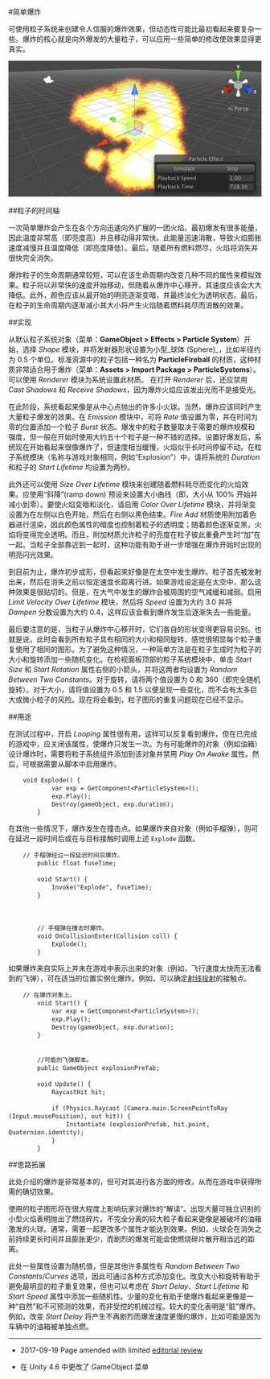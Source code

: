 #简单爆炸

可使用粒子系统来创建令人信服的爆炸效果，但动态性可能比最初看起来要复杂一些。爆炸的核心就是向外爆发的大量粒子，可以应用一些简单的修改使效果显得更真实。

![正在发生的粒子系统爆炸](../uploads/Main/PartSysExpScreenshot.jpg)


##粒子的时间轴

一次简单爆炸会产生在各个方向迅速向外扩展的一团火焰。最初爆发有很多能量，因此温度非常高（即亮度高）并且移动得非常快。此能量迅速消散，导致火焰膨胀速度减慢并且温度降低（即亮度降低）。最后，随着所有燃料燃尽，火焰将消失并很快完全消失。

爆炸粒子的生命周期通常较短，可以在该生命周期内改变几种不同的属性来模拟效果。粒子将以非常快的速度开始移动，但随着从爆炸中心移开，其速度应该会大大降低。此外，颜色应该从最开始的明亮逐渐变暗，并最终淡化为透明状态。最后，在粒子的生命周期内逐渐减小其大小将产生火焰随着燃料耗尽而消散的效果。


##实现

从默认粒子系统对象（菜单：__GameObject &gt; Effects &gt; Particle System__）开始，选择 _Shape_ 模块，并将发射器形状设置为小型_球体 (Sphere)_，比如半径约为 0.5 个单位。标准资源中的粒子包括一种名为 __ParticleFireball__ 的材质，这种材质非常适合用于爆炸（菜单：__Assets > Import Package > ParticleSystems__）。可以使用 _Renderer_ 模块为系统设置此材质。
在打开 _Renderer_ 后，还应禁用 _Cast Shadows_ 和 _Receive Shadows_，因为爆炸火焰应该发出光而不是接受光。

在此阶段，系统看起来像是从中心点抛出的许多小火球。当然，爆炸应该同时产生大量粒子爆发的效果。在 _Emission_ 模块中，可将 _Rate_ 值设置为零，并在时间为零的位置添加一个粒子 _Burst_ 状态。爆发中的粒子数量取决于需要的爆炸规模和强度，但一般在开始时使用大约五十个粒子是一种不错的选择。设置好爆发后，系统现在开始看起来很像爆炸了，但速度相当缓慢，火焰似乎长时间停留不动。在粒子系统模块（名称与游戏对象相同，例如“Explosion”）中，请将系统的 _Duration_ 和粒子的 _Start Lifetime_ 均设置为两秒。

此外还可以使用 _Size Over Lifetime_ 模块来创建随着燃料耗尽而变化的火焰效果。应使用“斜降”(ramp down) 预设来设置大小曲线（即，大小从 100% 开始并减小到零）。要使火焰变暗和淡化，请启用 _Color Over Lifetime_ 模块，并将渐变设置为在左侧以白色开始，然后在右侧以黑色结束。_Fire Add_ 材质使用附加着色器进行渲染，因此颜色属性的暗度也控制着粒子的透明度；随着颜色逐渐变黑，火焰将变得完全透明。而且，附加材质允许粒子的亮度在粒子彼此重叠产生时“加”在一起。当粒子全部靠近到一起时，这种功能有助于进一步增强在爆炸开始时出现的明亮闪光效果。

到目前为止，爆炸初步成形，但看起来好像是在太空中发生爆炸。粒子首先被发射出来，然后在消失之前以恒定速度长距离行进。如果游戏设定是在太空中，那么这种效果是很贴切的。但是，在大气中发生的爆炸会被周围的空气减缓和减弱。启用 _Limit Velocity Over Lifetime_ 模块，然后将 _Speed_ 设置为大约 3.0 并将 _Dampen_ 分数设置为大约 0.4，这样应该会看到爆炸发生后逐渐失去一些能量。

最后要注意的是，当粒子从爆炸中心移开时，它们各自的形状变得更容易识别。也就是说，此时会看到所有粒子具有相同的大小和相同旋转，感觉很明显每个粒子重复使用了相同的图形。为了避免这种情况，一种简单方法是在粒子生成时为粒子的大小和旋转添加一些随机变化。在检视面板顶部的粒子系统模块中，单击 _Start Size_ 和 _Start Rotation_ 属性右侧的小箭头，并将这两者均设置为 _Random Between Two Constants_。对于旋转，请将两个值设置为 0 和 360（即完全随机旋转）。对于大小，请将值设置为 0.5 和 1.5 以便呈现一些变化，而不会有太多巨大或微小粒子的风险。现在将会看到，粒子图形的重复问题现在已经不显示。


##用途

在测试过程中，开启 _Looping_ 属性很有用，这样可以反复看到爆炸，但在已完成的游戏中，应关闭该属性，使爆炸只发生一次。为有可能爆炸的对象（例如油箱）设计爆炸时，需要将粒子系统组件添加到该对象并禁用 _Play On Awake_ 属性。然后，可根据需要从脚本中启用爆炸。

````
	void Explode() {
			var exp = GetComponent<ParticleSystem>();
			exp.Play();
			Destroy(gameObject, exp.duration);
		}
````

在其他一些情况下，爆炸发生在撞击点。如果爆炸来自对象（例如手榴弹），则可在延迟一段时间后或在与目标接触时调用上述 `Explode` 函数。

````
	// 手榴弹经过一段延迟时间后爆炸。
		public float fuseTime;

		void Start() {
			Invoke("Explode", fuseTime);
		}



		// 手榴弹在撞击时爆炸。
		void OnCollisionEnter(Collision coll) {
			Explode();
		}
````

如果爆炸来自实际上并未在游戏中表示出来的对象（例如，飞行速度太快而无法看到的飞弹），可在适当的位置实例化爆炸。例如，可以确定[射线投射](../ScriptReference/Physics.Raycast.html)的接触点。

````
	// 在爆炸对象上。
		void Start() {
			var exp = GetComponent<ParticleSystem>();
			exp.Play();
			Destroy(gameObject, exp.duration);
		}

	
		//可能的飞弹脚本。
		public GameObject explosionPrefab;

		void Update() {
			RaycastHit hit;

			if (Physics.Raycast (Camera.main.ScreenPointToRay (Input.mousePosition), out hit)) {
				Instantiate (explosionPrefab, hit.point, Quaternion.identity);
			}
		}
````

##思路拓展

此处介绍的爆炸是非常基本的，但可对其进行各方面的修改，从而在游戏中获得所需的确切效果。

使用的粒子图形将在很大程度上影响玩家对爆炸的“解读”。出现大量可独立识别的小型火焰表明抛出了燃烧碎片。不完全分离的较大粒子看起来更像是被破坏的油箱激发的火球。通常，需要一起更改多个属性才能达到效果。例如，火球会在消失之前持续更长时间并且膨胀更少，而剧烈的爆发可能会使燃烧碎片散开相当远的距离。

此处一些属性设置为随机值，但是其他许多属性有 _Random Between Two Constants/Curves_ 选项，因此可通过各种方式添加变化。改变大小和旋转有助于避免最明显的粒子重复效果，但也可以考虑在 _Start Delay_、_Start Lifetime_ 和 _Start Speed_ 属性中添加一些随机性。少量的变化有助于使爆炸看起来更像是一种“自然”和不可预测的效果，而非受控的机械过程。较大的变化表明是“脏”爆炸。例如，改变 _Start Delay_ 将产生不再剧烈而爆发速度更慢的爆炸，比如可能是因为车辆中的油箱被单独点燃。

---

* <span class="page-edit">2017-09-19  Page amended with limited [editorial review](DocumentationEditorialReview.html)
</span>

* <span class="page-history">在 Unity 4.6 中更改了 GameObject 菜单</span>
